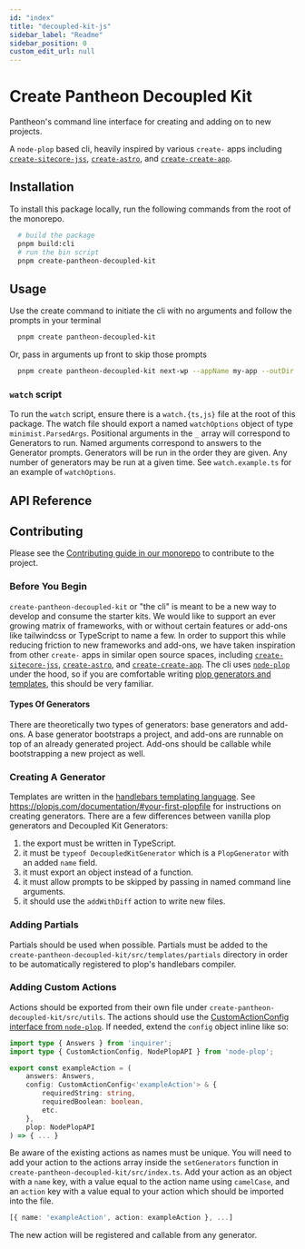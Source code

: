 ```yaml
---
id: "index"
title: "decoupled-kit-js"
sidebar_label: "Readme"
sidebar_position: 0
custom_edit_url: null
---
```


# Create Pantheon Decoupled Kit

Pantheon's command line interface for creating and adding on to new projects.

A `node-plop` based cli, heavily inspired by various `create-` apps including
[`create-sitecore-jss`](https://github.com/Sitecore/jss/tree/dev/packages/create-sitecore-jss),
[`create-astro`](https://github.com/withastro/astro/tree/main/packages/create-astro),
and [`create-create-app`](https://github.com/uetchy/create-create-app).

## Installation

To install this package locally, run the following commands from the root of the
monorepo.

```bash
  # build the package
  pnpm build:cli
  # run the bin script
  pnpm create-pantheon-decoupled-kit
```

## Usage

Use the create command to initiate the cli with no arguments and follow the
prompts in your terminal

```bash
  pnpm create pantheon-decoupled-kit
```

Or, pass in arguments up front to skip those prompts

```bash
  pnpm create pantheon-decoupled-kit next-wp --appName my-app --outDir ./my-app-dir --force
```

### `watch` script

To run the `watch` script, ensure there is a `watch.{ts,js}` file at the root of
this package. The watch file should export a named `watchOptions` object of type
`minimist.ParsedArgs`. Positional arguments in the `_` array will correspond to
Generators to run. Named arguments correspond to answers to the Generator
prompts. Generators will be run in the order they are given. Any number of
generators may be run at a given time. See `watch.example.ts` for an example of
`watchOptions`.

<!-- TODO: Link to the doc on decoupledkit.pantheon.io for the create-app usage -->

## API Reference

<!-- TODO: link to API reference -->

## Contributing

Please see the
[Contributing guide in our monorepo](https://github.com/pantheon-systems/decoupled-kit-js/blob/canary/CONTRIBUTING.md)
to contribute to the project.

<!-- TODO: Write details for contributing to this package -->

### Before You Begin

`create-pantheon-decoupled-kit` or "the cli" is meant to be a new way to develop and consume the starter kits. We would like to support an ever growing matrix of frameworks, with or without certain features or add-ons like tailwindcss or TypeScript to name a few. In order to support this while reducing friction to new frameworks and add-ons, we have taken inspiration from other `create-` apps in similar open source spaces, including [`create-sitecore-jss`](https://github.com/Sitecore/jss/tree/dev/packages/create-sitecore-jss), [`create-astro`](https://github.com/withastro/astro/tree/main/packages/create-astro), and [`create-create-app`](https://github.com/uetchy/create-create-app). The cli uses [`node-plop`](https://github.com/plopjs/plop/tree/master/packages/node-plop) under the hood, so if you are comfortable writing [plop generators and templates](https://plopjs.com/documentation/#your-first-plopfile), this should be very familiar. 

#### Types Of Generators

There are theoretically two types of generators: base generators and add-ons. A base generator bootstraps a project, and add-ons are runnable on top of an already generated project. Add-ons should be callable while bootstrapping a new project as well.
### Creating A Generator

Templates are written in the [handlebars templating language](https://handlebarsjs.com/). See https://plopjs.com/documentation/#your-first-plopfile for instructions on creating generators. There are a few differences between vanilla plop generators and Decoupled Kit Generators:

1. the export must be written in TypeScript.
1. it must be `typeof DecoupledKitGenerator` which is a `PlopGenerator` with an added `name` field.
1. it must export an object instead of a function.
1. it must allow prompts to be skipped by passing in named command line arguments.
1. it should use the `addWithDiff` action to write new files.

### Adding Partials
Partials should be used when possible. Partials must be added to the `create-pantheon-decoupled-kit/src/templates/partials` directory in order to be automatically registered to plop's handlebars compiler.

### Adding Custom Actions
Actions should be exported from their own file under `create-pantheon-decoupled-kit/src/utils`. The actions should use the [CustomActionConfig interface from `node-plop`](https://github.com/plopjs/plop/blob/main/packages/node-plop/types/index.d.ts#L175). If needed, extend the `config` object inline like so:

```typescript
import type { Answers } from 'inquirer';
import type { CustomActionConfig, NodePlopAPI } from 'node-plop';

export const exampleAction = (
	answers: Answers,
	config: CustomActionConfig<'exampleAction'> & {
		requiredString: string,
		requiredBoolean: boolean,
		etc.
	},
	plop: NodePlopAPI
) => { ... }
```

Be aware of the existing actions as names must be unique. You will need to add your action to the actions array inside the `setGenerators` function in `create-pantheon-decoupled-kit/src/index.ts`. Add your action as an object with a `name` key, with a value equal to the action name using `camelCase`, and an `action` key with a value equal to your action which should be imported into the file. 

```typescript
[{ name: 'exampleAction', action: exampleAction }, ...]
```
The new action will be registered and callable from any generator.
